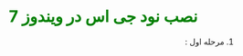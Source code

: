 <div dir="rtl">
<h1 style="color: green;" align="center">نصب نود جی اس  در ویندوز 7</h1>

1. مرحله اول :

</div>